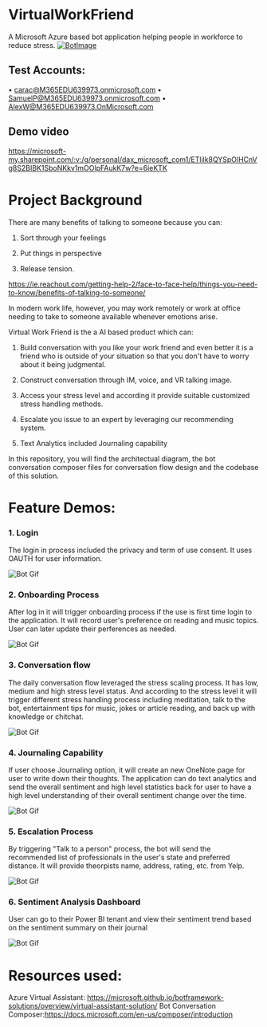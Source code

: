 # VirtualWorkFriend
A Microsoft Azure based bot application helping people in workforce to reduce stress.
[![BotImage](https://virtualworkfriendbotz7sw.blob.core.windows.net/images/Bot.png)](https://virtualworkfriend.azurewebsites.net)

## Test Accounts:
•	carac@M365EDU639973.onmicrosoft.com
•	SamuelP@M365EDU639973.onmicrosoft.com
•	AlexW@M365EDU639973.OnMicrosoft.com


## Demo video
https://microsoft-my.sharepoint.com/:v:/g/personal/dax_microsoft_com1/ETlilk8QYSpOlHCnVg8S2BIBK1SboNKkv1mOOlpFAukK7w?e=6ieKTK

# Project Background
There are many benefits of talking to someone because you can:

1. Sort through your feelings

2. Put things in perspective

3. Release tension.

https://ie.reachout.com/getting-help-2/face-to-face-help/things-you-need-to-know/benefits-of-talking-to-someone/

In modern work life, however, you may work remotely or work at office needing to take to someone available whenever emotions arise.

Virtual Work Friend is the a AI based product which can:

1. Build conversation with you like your work friend and even better it is a friend who is outside of your situation so that you don't have to worry about it being judgmental.
    
2. Construct conversation through IM, voice, and VR talking image.

3. Access your stress level and according it provide suitable customized stress handling methods.

4. Escalate you issue to an expert by leveraging our recommending system.

5. Text Analytics included Journaling capability

In this repository, you will find the architectual diagram, the bot conversation composer files for conversation flow design and the codebase of this solution. 

# Feature Demos:
### 1. Login 
The login in process included the privacy and term of use consent. It uses OAUTH for user information. 

![Bot Gif](/GIF/Login.gif)

### 2. Onboarding Process
After log in it will trigger onboarding process if the use is first time login to the application. It will record user's preference on reading and music topics. User can later update their perferences as needed.

![Bot Gif](/GIF/Onboarding.gif)

### 3. Conversation flow
The daily conversation flow leveraged the stress scaling process. It has low, medium and high stress level status. And according to the stress level it will trigger different stress handling process including meditation, talk to the bot, entertainment tips for music, jokes or article reading, and back up with knowledge or chitchat.

![Bot Gif](/GIF/DailyConversation.gif)

### 4. Journaling Capability
If user choose Journaling option, it will create an new OneNote page for user to write down their thoughts. The application can do text analytics and send the overall sentiment and high level statistics back for user to have a high level understanding of their overall sentiment change over the time. 

![Bot Gif](/GIF/Journaling.gif)

### 5. Escalation Process
By triggering "Talk to a person" process, the bot will send the recommended list of professionals in the user's state and preferred distance. It will provide theorpists name, address, rating, etc. from Yelp.

![Bot Gif](/GIF/Escalation.gif)

### 6. Sentiment Analysis Dashboard
User can go to their Power BI tenant and view their sentiment trend based on the sentiment summary on their journal

![Bot Gif](/GIF/SentimentDashboard.gif)

# Resources used:
Azure Virtual Assistant: https://microsoft.github.io/botframework-solutions/overview/virtual-assistant-solution/
Bot Conversation Composer:https://docs.microsoft.com/en-us/composer/introduction
